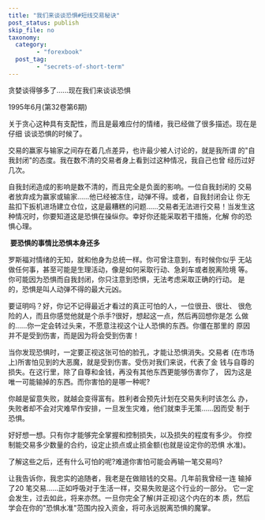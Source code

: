 ```yaml
---
title: "我们来谈谈恐惧#短线交易秘诀"
post_status: publish
skip_file: no
taxonomy:
  category:
        - "forexbook"
  post_tag:
        - "secrets-of-short-term"
---
```


贪婪谈得够多了......现在我们来谈谈恐惧

1995年6月(第32卷第6期)

关于贪心这种具有支配性，而且是最难应付的情绪，我已经做了很多描述。现在是仔细 谈谈恐惧的时候了。

交易的赢家与输家之间存在着几点差异，也许最少被人讨论的，就是我所谓 的"自我封闭"的态度。我在数不清的交易者身上看到过这种情况，我自己也曾 经历过好几次。

自我封闭造成的影响是数不清的，而且完全是负面的影响。一位自我封闭的 交易者放弃成为赢家或输家……他已经被冻住，动弹不得。或者，自我封闭会让 你无盐扣下扳机进场建立仓位，这是最糟糕的问题……交易者无法进行交易！当发生这种情况时，你要知道这是恐惧在操纵你。幸好你还能采取若干措施，化解 你的恐惧心理。

 **要恐惧的事情比恐惧本身还多**

罗斯福对情绪的无知，就和他身为总统一样。你可曾注意到，有时候你似乎 无站做任何事，甚至可能是生理活动，像是如何采取行动、急刹车或者脱离险境 等。你可能因为恐惧而自我封闭，你只注意到恐惧，无法考虑采取正确的行动。 是的，恐惧是叫人动弹不得的最大元凶。

要证明吗？好，你记不记得最近才看过的真正可怕的人，一位很丑、很壮、 很危险的人，而且你感觉他就是个杀手?很好，想起这一点，然后再回想你是怎 么做的……你一定会转过头来，不愿意注视这个让人恐惧的东西。你僵在那里的 原因并不是受到伤害，而是因为将会受到伤害！

当你发现恐惧时，一定要正视这张可怕的脸孔，才能让恐惧消失。交易者 (在市场上)所害怕见到的大恶魔，就是受到伤害。受伤对我们来说，代表了金 钱与自尊的损失。在这行里，除了自尊和金钱，再没有其他东西更能够伤害你了， 因为这是唯一可能输掉的东西。而你害怕的是哪一种呢?

你越是留意失败，就越会变得富有。胜利者会预先计划在交易失利时该怎么 办，失败者却不会对灾难早作安排，一旦发生灾难，他们就束手无策……因而受 制于恐惧。

好好想一想。只有你才能够完全掌握和控制损失，以及损失的程度有多少。 你控制能交易多少数量的合约，设定止损点或止损金额(也就是设定你的恐惧 水准)。

了解这些之后，还有什么可怕的呢?难道你害怕可能会再输一笔交易吗?

让我告诉你，我忠实的追随者，我老是在做赔钱的交易。几年前我曾经一连 输掉了20 笔交易……正如呼吸对于生活一样，交易失败是这个行业的一部分。 它一定会发生，过去如此，将来亦然。一旦你完全了解(并正视)这个内在的本 质，然后学会在你的"恐惧水准"范围内投入资金，将可永远脱离恐惧的魔掌。
